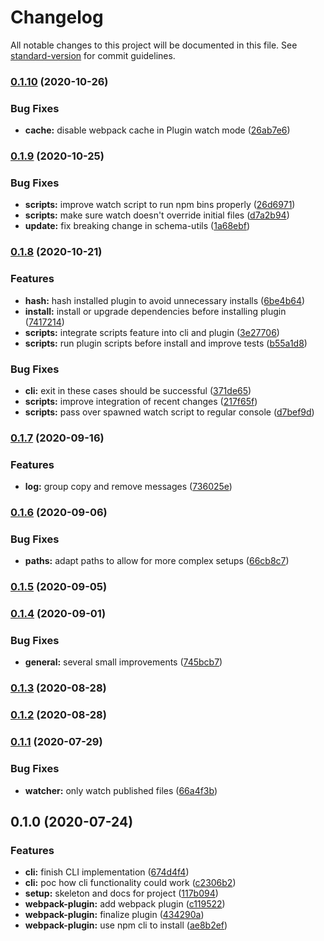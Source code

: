# Changelog

All notable changes to this project will be documented in this file. See [standard-version](https://github.com/conventional-changelog/standard-version) for commit guidelines.

### [0.1.10](https://github.com/tobua/synec/compare/v0.1.9...v0.1.10) (2020-10-26)


### Bug Fixes

* **cache:** disable webpack cache in Plugin watch mode ([26ab7e6](https://github.com/tobua/synec/commit/26ab7e6237743ffaa1b59edd078c00cb01cbe6d3))

### [0.1.9](https://github.com/tobua/synec/compare/v0.1.8...v0.1.9) (2020-10-25)


### Bug Fixes

* **scripts:** improve watch script to run npm bins properly ([26d6971](https://github.com/tobua/synec/commit/26d697118458250a488de86600b40c19ac8883aa))
* **scripts:** make sure watch doesn't override initial files ([d7a2b94](https://github.com/tobua/synec/commit/d7a2b94a5a18fe7fe06b7bb162ae746825bf1864))
* **update:** fix breaking change in schema-utils ([1a68ebf](https://github.com/tobua/synec/commit/1a68ebfff94b5b71ae2ef12a013bef47ef3f6eb2))

### [0.1.8](https://github.com/tobua/synec/compare/v0.1.7...v0.1.8) (2020-10-21)


### Features

* **hash:** hash installed plugin to avoid unnecessary installs ([6be4b64](https://github.com/tobua/synec/commit/6be4b64f3865c8daa75fe948ea907ed9807c6959))
* **install:** install or upgrade dependencies before installing plugin ([7417214](https://github.com/tobua/synec/commit/7417214cbf994425477ff8ebbca97f0f6754e695))
* **scripts:** integrate scripts feature into cli and plugin ([3e27706](https://github.com/tobua/synec/commit/3e27706eb5182f17b64bf2a7c16cc8be9fe6eef4))
* **scripts:** run plugin scripts before install and improve tests ([b55a1d8](https://github.com/tobua/synec/commit/b55a1d8560ac9073c0dbccca06c54aeef2580c6b))


### Bug Fixes

* **cli:** exit in these cases should be successful ([371de65](https://github.com/tobua/synec/commit/371de6524a5334e17b95d95d7b2688797e6e6729))
* **scripts:** improve integration of recent changes ([217f65f](https://github.com/tobua/synec/commit/217f65f292f79b5de8fb54a1c8a539a108275251))
* **scripts:** pass over spawned watch script to regular console ([d7bef9d](https://github.com/tobua/synec/commit/d7bef9d9343755f44a9ad7fa538973281936f70d))

### [0.1.7](https://github.com/tobua/synec/compare/v0.1.6...v0.1.7) (2020-09-16)


### Features

* **log:** group copy and remove messages ([736025e](https://github.com/tobua/synec/commit/736025e29c7edfd6b90e14cdf673046d4ef9f5df))

### [0.1.6](https://github.com/tobua/synec/compare/v0.1.5...v0.1.6) (2020-09-06)


### Bug Fixes

* **paths:** adapt paths to allow for more complex setups ([66cb8c7](https://github.com/tobua/synec/commit/66cb8c769a6481fd763bc05b863d208a85e5d729))

### [0.1.5](https://github.com/tobua/synec/compare/v0.1.4...v0.1.5) (2020-09-05)

### [0.1.4](https://github.com/tobua/synec/compare/v0.1.3...v0.1.4) (2020-09-01)


### Bug Fixes

* **general:** several small improvements ([745bcb7](https://github.com/tobua/synec/commit/745bcb7b86d7680106becabacffb219e960d30be))

### [0.1.3](https://github.com/tobua/synec/compare/v0.1.2...v0.1.3) (2020-08-28)

### [0.1.2](https://github.com/tobua/synec/compare/v0.1.1...v0.1.2) (2020-08-28)

### [0.1.1](https://github.com/tobua/synec/compare/v0.1.0...v0.1.1) (2020-07-29)


### Bug Fixes

* **watcher:** only watch published files ([66a4f3b](https://github.com/tobua/synec/commit/66a4f3bda487d842f04ba0a12b79e36d14b5c50f))

## 0.1.0 (2020-07-24)


### Features

* **cli:** finish CLI implementation ([674d4f4](https://github.com/tobua/synec/commit/674d4f4b60d6b5f94eb87631e2d1b0fb85a40bd8))
* **cli:** poc how cli functionality could work ([c2306b2](https://github.com/tobua/synec/commit/c2306b2857ade61c1a620d020924d976fe8d6de6))
* **setup:** skeleton and docs for project ([117b094](https://github.com/tobua/synec/commit/117b094035d965388575c3096a5a7995825034ab))
* **webpack-plugin:** add webpack plugin ([c119522](https://github.com/tobua/synec/commit/c11952206d4607a007be2243e7124e252b419671))
* **webpack-plugin:** finalize plugin ([434290a](https://github.com/tobua/synec/commit/434290a6006c569ca3747774a00a52c3bfa34b6e))
* **webpack-plugin:** use npm cli to install ([ae8b2ef](https://github.com/tobua/synec/commit/ae8b2ef7bd8965c95018dbaa7d13f373108ad738))
